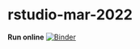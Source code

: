# rstudio-mar-2022


**Run online**  [![Binder](https://mybinder.org/badge_logo.svg)](https://mybinder.org/v2/gh/stringfestdata/rstudio-mar-2022/HEAD?urlpath=rstudio)

